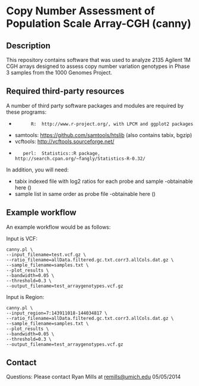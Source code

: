 Copy Number Assessment of Population Scale Array-CGH (canny)
======================================================

Description
-----------

This repository contains software that was used to analyze 2135 Agilent 1M CGH arrays designed to assess copy number variation genotypes in Phase 3 samples from the 1000 Genomes Project.

Required third-party resources 
------------------------------

A number of third party software packages and modules are required by these programs:

*           R:  http://www.r-project.org/, with LPCM and ggplot2 packages
*    samtools:  https://github.com/samtools/htslib (also contains tabix, bgzip) 
*    vcftools:  http://vcftools.sourceforge.net/
*        perl:  Statistics::R package, http://search.cpan.org/~fangly/Statistics-R-0.32/

In addition, you will need:

* tabix indexed file with log2 ratios for each probe and sample
  -obtainable here ()
* sample list in same order as probe file
  -obtainable here ()

Example workflow
----------------
An example workflow would be as follows:

Input is VCF:

~~~
canny.pl \
--input_filename=test.vcf.gz \
--ratio_filename=allData.filtered.gc.txt.corr3.allCols.dat.gz \ 
--sample_filename=samples.txt \
--plot_results \
--bandwidth=0.05 \
--threshold=0.3 \
--output_filename=test_arraygenotypes.vcf.gz
~~~

Input is Region:

~~~
canny.pl \
--input_region=7:143911018-144034817 \
--ratio_filename=allData.filtered.gc.txt.corr3.allCols.dat.gz \
--sample_filename=samples.txt \
--plot_results \
--bandwidth=0.05 \
--threshold=0.3 \
--output_filename=test_arraygenotypes.vcf.gz
~~~

Contact
-------
Questions: Please contact Ryan Mills at remills@umich.edu
05/05/2014
